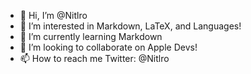 - 👋 Hi, I’m @Nitlro
- 👀 I’m interested in Markdown, LaTeX, and Languages!
- 🌱 I’m currently learning Markdown
- 💞️ I’m looking to collaborate on Apple Devs!
- 📫 How to reach me Twitter: @Nitlro

<!---
Nitlro/Nitlro is a ✨ special ✨ repository because its `README.md` (this file) appears on your GitHub profile.
You can click the Preview link to take a look at your changes.
--->
